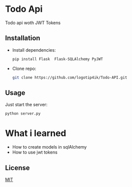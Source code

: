 # Todo Api
Todo api woth JWT Tokens

## Installation

* Install dependencies:
    ```bash
    pip install Flask  Flask-SQLAlchemy PyJWT
    ```
* Clone repo:
    ```bash
    git clone https://github.com/logotip4ik/Todo-API.git
    ```

## Usage
Just start the server:
```bash
python server.py
```

# What i learned
* How to create models in sqlAlchemy
* How to use jwt tokens

## License
[MIT](https://choosealicense.com/licenses/mit/)
